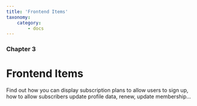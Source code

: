 ```yaml
---
title: 'Frontend Items'
taxonomy:
    category:
        - docs
---
```


### Chapter 3

# Frontend Items

Find out how you can display subscription plans to allow users to sign up, how to allow subscribers update profile data, renew, update membership...
